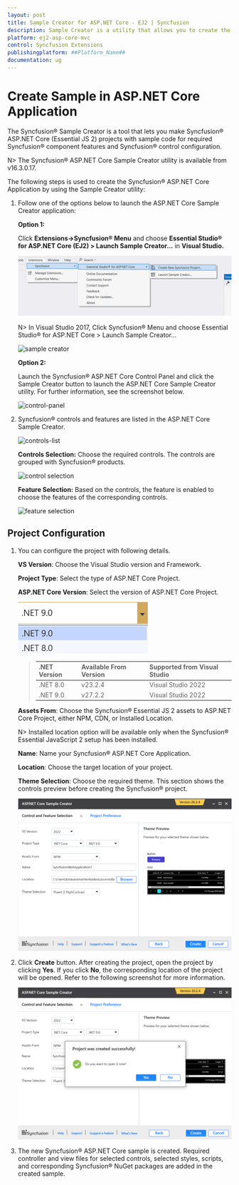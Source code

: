 ```yaml
---
layout: post
title: Sample Creator for ASP.NET Core - EJ2 | Syncfusion
description: Sample Creator is a utility that allows you to create the Syncfusion ASP.NET Core (Essential JS 2) Projects with required Syncfusion controls
platform: ej2-asp-core-mvc
control: Syncfusion Extensions
publishingplatform: ##Platform_Name##
documentation: ug
---
```


# Create Sample in ASP.NET Core Application

The Syncfusion® Sample Creator is a tool that lets you make Syncfusion® ASP.NET Core (Essential JS 2) projects with sample code for required Syncfusion® component features and Syncfusion® control configuration.

N> The Syncfusion® ASP.NET Core Sample Creator utility is available from v16.3.0.17.

The following steps is used to create the Syncfusion® ASP.NET Core Application by using the Sample Creator utility:

1. Follow one of the options below to launch the ASP.NET Core  Sample Creator application:

    **Option 1:**

    Click **Extensions->Syncfusion® Menu** and choose **Essential Studio® for ASP.NET Core (EJ2) > Launch Sample Creator…** in **Visual Studio.**

    ![sample creator](images/sample-creator_latest.png)

    N> In Visual Studio 2017, Click Syncfusion® Menu and choose Essential Studio® for ASP.NET Core > Launch Sample Creator…

    ![sample creator](images/sample-creator.png)

    **Option 2:**

    Launch the Syncfusion® ASP.NET Core Control Panel and click the Sample Creator button to launch the ASP.NET Core Sample Creator utility. For further information, see the screenshot below.

    ![control-panel](images/sample-creator-control-panel.png)

2. Syncfusion® controls and features are listed in the ASP.NET Core Sample Creator.

    ![controls-list](images/controls-list.png)

    **Controls Selection:** Choose the required controls. The controls are grouped with Syncfusion® products.

    ![control selection](images/controls-selection.png)

    **Feature Selection:** Based on the controls, the feature is enabled to choose the features of the corresponding controls.

    ![feature selection](images/feature-selection.png)

## Project Configuration

1. You can configure the project with following details.

    **VS Version**: Choose the Visual Studio version and Framework.

    **Project Type**: Select the type of ASP.NET Core Project.

    **ASP.NET Core Version**: Select the version of ASP.NET Core Project.

    ![aspnet core version](images/Aspnet-core-version.png)

   > <table>
	>   <thead>
	>     <tr>
	>       <th>.NET Version</th>
	>       <th>Available From Version</th>
	>       <th>Supported from Visual Studio</th>
	>     </tr>
	>   </thead>
	>   <tbody>
	>     <tr>
	>       <td>.NET 8.0</td>
	>       <td>v23.2.4</td>
	>       <td>Visual Studio 2022</td>
	>     </tr>
	>     <tr>
	>       <td>.NET 9.0</td>
	>       <td>v27.2.2</td>
	>       <td>Visual Studio 2022</td>
	>     </tr>
	>   </tbody>
	> </table>

    **Assets From**: Choose the Syncfusion® Essential JS 2 assets to ASP.NET Core Project, either NPM, CDN, or Installed Location.

    N> Installed location option will be available only when the Syncfusion® Essential JavaScript 2 setup has been installed.

    **Name**: Name your Syncfusion® ASP.NET Core Application.

    **Location**: Choose the target location of your project.

    **Theme Selection**: Choose the required theme. This section shows the controls preview before creating the Syncfusion® project.

    ![theme selection](images/theme-selection.png)

2. Click **Create** button. After creating the project, open the project by clicking **Yes**. If you click **No**, the corresponding location of the project will be opened. Refer to the following screenshot for more information.

    ![create](images/create-button.png)

3. The new Syncfusion® ASP.NET Core sample is created. Required controller and view files for selected controls, selected styles, scripts, and corresponding Syncfusion® NuGet packages are added in the created sample.